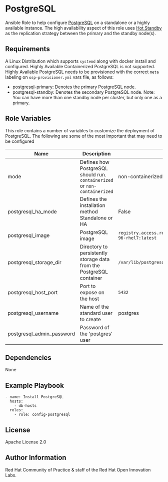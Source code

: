 # PostgreSQL

Ansible Role to help configure [PostgreSQL](https://www.postgresql.org/) on a standalone or a highly available instance.
The high availability aspect of this role uses [Hot Standby](https://wiki.postgresql.org/wiki/Hot_Standby) as the replication strategy between the primary and the standby node(s).

## Requirements

A Linux Distribution which supports `systemd` along with docker install and configured.
Highly Available Containerized PostgreSQL is not supported.
Highly Available PostgreSQL needs to be provisioned with the correct `meta` labeling on `osp-provisioner.yml` vars file, as follows:
- postgresql-primary: Denotes the primary PostgreSQL node.
- postgresql-standby: Denotes the secondary PostgreSQL node.
Note: You can have more than one standby node per cluster, but only one as a primary.

## Role Variables

This role contains a number of variables to customize the deployment of PostgreSQL. The following are some of the most important that may need to be configured

| Name | Description | Default|
|---|---|---|
|mode|Defines how PostgreSQL should run. `containerized` or `non-containerized`|non-containerized|
|postgresql_ha_mode|Defines the installation method Standalone or HA|False|
|postgresql_image|PostgreSQL image|`registry.access.redhat.com/rhscl/postgresql-96-rhel7:latest`|
|postgresql_storage_dir|Directory to persistently storage data from the PostgreSQL container|`/var/lib/postgresql`|
|postgresql_host_port|Port to expose on the host |`5432`|
|postgresql_username|Name of the standard user to create|postgres|
|postgresql_admin_password|Password of the 'postgres' user| |

## Dependencies

None

## Example Playbook

```
- name: Install PostgreSQL
  hosts:
    - db-hosts
  roles:
    - role: config-postgresql
```

## License

Apache License 2.0

## Author Information

Red Hat Community of Practice & staff of the Red Hat Open Innovation Labs.
